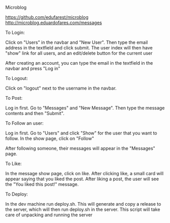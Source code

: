 Microblog

https://github.com/edufarest/microblog
http://microblog.eduardofares.com/messages

To Login:

Click on "Users" in the navbar and "New User". Then type the email address in the textfield and click submit.
The user index will then have "show" link for all users, and an edit/delete button for the current user

After creating an account, you can type the email in the textfield in the navbar and press "Log in"

To Logout:

Click on "logout" next to the username in the navbar.

To Post:

Log in first.
Go to "Messages" and "New Message". Then type the message contents and then "Submit".

To Follow an user:

Log in first.
Go to "Users" and click "Show" for the user that you want to follow. In the show page, click on "Follow"

After following someone, their messages will appear in the "Messages" page.


To Like:

In the message show page, click on like. After clicking like, a small card will appear saying that you liked the post. After liking a post, the user will see the "You liked this post!" message.

To Deploy:

In the dev machine run deploy.sh. This will generate and copy a release to the server, which will then run deploy.sh in the server. This script will take care of unpacking and running the server
